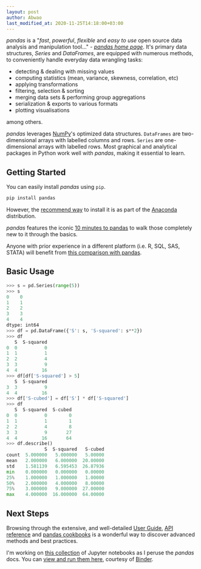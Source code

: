 ```yaml
---
layout: post
author: Abwao
last_modified_at: 2020-11-25T14:18:00+03:00
---
```

*pandas* is a "*fast*, *powerful*, *flexible* and *easy to use* open source data analysis and manipulation tool..." - *[pandas home page][1]*. It's primary data structures, *Series* and *DataFrames*, are equipped with numerous methods, to conveniently handle everyday data wrangling tasks:

- detecting & dealing with missing values
- computing statistics (mean, variance, skewness, correlation, etc)
- applying transformations
- filtering, selection & sorting
- merging data sets & performing group aggregations
- serialization & exports to various formats
- plotting visualisations

among others.

*pandas* leverages [NumPy][12]'s optimized data structures. `DataFrames` are two-dimensional arrays with labelled columns and rows. `Series` are one-dimensional arrays with labelled rows. Most graphical and analytical packages in Python work well with *pandas*, making it essential to learn.

## Getting Started

You can easily install *pandas* using `pip`.

```bash
pip install pandas
```

However, the [recommend way][2] to install it is as part of the [Anaconda][3] distribution.

*pandas* features the iconic [10 minutes to pandas][4] to walk those completely new to it through the basics.

Anyone with prior experience in a different platform (i.e. R, SQL, SAS, STATA) will benefit from [this comparison with pandas][5].

## Basic Usage

```python
>>> s = pd.Series(range(5))
>>> s
0    0
1    1
2    2
3    3
4    4
dtype: int64
>>> df = pd.DataFrame({'S': s, 'S-squared': s**2})
>>> df
   S  S-squared
0  0          0
1  1          1
2  2          4
3  3          9
4  4         16
>>> df[df['S-squared'] > 5]
   S  S-squared
3  3          9
4  4         16
>>> df['S-cubed'] = df['S'] * df['S-squared']
>>> df
   S  S-squared  S-cubed
0  0          0        0
1  1          1        1
2  2          4        8
3  3          9       27
4  4         16       64
>>> df.describe()
              S  S-squared   S-cubed
count  5.000000   5.000000   5.00000
mean   2.000000   6.000000  20.00000
std    1.581139   6.595453  26.87936
min    0.000000   0.000000   0.00000
25%    1.000000   1.000000   1.00000
50%    2.000000   4.000000   8.00000
75%    3.000000   9.000000  27.00000
max    4.000000  16.000000  64.00000
```

## Next Steps

Browsing through the extensive, and well-detailed [User Guide][6], [API reference][7] and [pandas cookbooks][8] is a wonderful way to discover advanced methods and best practices.

I'm working on [this collection][9] of Jupyter notebooks as I peruse the *pandas* docs. You can [view and run them here][10], courtesy of [Binder][11].

[1]: https://pandas.pydata.org
[2]: https://pandas.pydata.org/docs/getting_started/install.html
[3]: https://docs.continuum.io/anaconda/
[4]: https://pandas.pydata.org/docs/getting_started/10min.html
[5]: https://pandas.pydata.org/docs/getting_started/comparison/index.html
[6]: https://pandas.pydata.org/docs/user_guide/index.html
[7]: https://pandas.pydata.org/docs/reference/index.html
[8]: https://pandas.pydata.org/docs/user_guide/cookbook.html
[9]: https://github.com/Tim-Abwao/learning-pandas
[10]: https://mybinder.org/v2/gh/Tim-Abwao/learning-pandas/HEAD
[11]: https://mybinder.org
[12]: https://numpy.org
